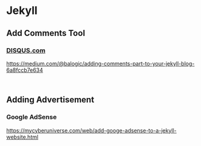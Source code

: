 # Jekyll 

## Add Comments Tool 

### [DISQUS.com](https://www.DISQUS.com)

https://medium.com/@balogic/adding-comments-part-to-your-jekyll-blog-6a8fccb7e634

```


```

## Adding Advertisement 

### Google AdSense 

https://mycyberuniverse.com/web/add-googe-adsense-to-a-jekyll-website.html

